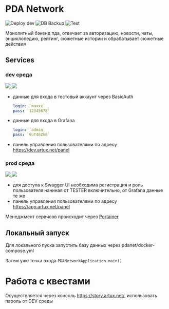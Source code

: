 # PDA Network
![Deploy dev](https://github.com/artux-net/pdanetwork/actions/workflows/master.yml/badge.svg)
![DB Backup](https://github.com/artux-net/pdanetwork/actions/workflows/backup.yml/badge.svg)
![Test](https://github.com/artux-net/pdanetwork/actions/workflows/test.yml/badge.svg)

Монолитный бэкенд пда, отвечает за авторизацию, новости, чаты, энциклопедию, рейтинг, сюжетные истории и обрабатывает сюжетные действия

## Services

### dev среда
<a href="https://dev.artux.net/pdanetwork/swagger-ui/index.html">
    <img src="https://img.shields.io/badge/Swagger-85EA2D?style=for-the-badge&logo=Swagger&logoColor=white" />
</a>
<a href="https://grafana.artux.net/d/twqdYjziz/micrometer-spring-throughput?orgId=1&var-application=&var-instance=dev.artux.net:80">
    <img src="https://img.shields.io/badge/Grafana-F2F4F9?style=for-the-badge&logo=grafana&logoColor=orange&labelColor=F2F4F9" />
</a>

- данные для входа в тестовый аккаунт через BasicAuth 
    ```yaml
    login: `maxxx`
    pass: `12345678`
    ```
- данные для входа в Grafana
    ```yaml
    login: `admin`
    pass: `9uT46ZkE`
    ```
 - панель управления пользователями по адресу https://dev.artux.net/panel

### prod среда

<a href="https://app.artux.net/pdanetwork/swagger-ui/index.html">
    <img src="https://img.shields.io/badge/Swagger-85EA2D?style=for-the-badge&logo=Swagger&logoColor=white" />
</a>
<a href="https://grafana.artux.net/d/twqdYjziz/micrometer-spring-throughput?orgId=1&var-application=&var-instance=app.artux.net:80">
    <img src="https://img.shields.io/badge/Grafana-F2F4F9?style=for-the-badge&logo=grafana&logoColor=orange&labelColor=F2F4F9" />
</a>

- для доступа к Swagger UI необходима регистрация и роль пользователя начиная от TESTER включительно, от Grafana данные те же
- панель управления пользователями по адресу https://app.artux.net/panel

Менеджмент сервисов происходит через [Portainer](https://portainer.artux.net/#!/2/docker/stacks)

## Локальный запуск
Для локального пуска запустить базу данных через pdanet/docker-compose.yml

Затем уже точка входа `PDANetworkApplication.main()`

# Работа с квестами
Осуществляется через консоль https://story.artux.net/, использовать пароль от DEV среды


